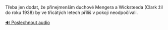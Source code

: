 
Třeba jen dodat, že přinejmenším duchové Mengera a Wicksteeda (Clark žil do roku 1938) by ve třicátých letech příliš v pokoji neodpočívali.

[🔊 Poslechnout audio](/data/7-paragraphs/audio/chapter_186/para_010-Teba-jen-dodat-e-pinejmenm-duchov-Mengera-a.mp3)
